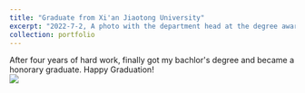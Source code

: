 ```yaml
---
title: "Graduate from Xi'an Jiaotong University"
excerpt: "2022-7-2, A photo with the department head at the degree awarding site. <br/><img src='/images/grad.png'>"
collection: portfolio
---
```

After four years of hard work, finally got my bachlor's degree and became a honorary graduate. Happy Graduation!
<br/><img src='/images/grad.png'>
